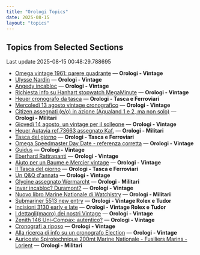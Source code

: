```yaml
---
title: "Orologi Topics"
date: 2025-08-15
layout: "topics"
---
```


## Topics from Selected Sections

Last update 2025-08-15 00:48:29.788695

- [Omega vintage 1961: parere quadrante](https://orologi.forumfree.it/?t=79624136) — **Orologi - Vintage**
- [Ulysse Nardin](https://orologi.forumfree.it/?t=80789567) — **Orologi - Vintage**
- [Angedy incabloc](https://orologi.forumfree.it/?t=80787776) — **Orologi - Vintage**
- [Richiesta info su Hanhart stopwatch MegaMinute](https://orologi.forumfree.it/?t=80790773) — **Orologi - Vintage**
- [Heuer cronografo da tasca](https://orologi.forumfree.it/?t=76681876) — **Orologi - Tasca e Ferroviari**
- [Mercoledì 13 agosto vintage cronografico](https://orologi.forumfree.it/?t=80789189) — **Orologi - Vintage**
- [Citizen assegnati (e/o) in azione (Aqualand 1 e 2, ma non solo)](https://orologi.forumfree.it/?t=77358351) — **Orologi - Militari**
- [Giovedì 14 agosto, un vintage per il solleone](https://orologi.forumfree.it/?t=80790050) — **Orologi - Vintage**
- [Heuer Autavia ref.73663 assegnato Kaf.](https://orologi.forumfree.it/?t=80760749) — **Orologi - Militari**
- [Tasca del giorno](https://orologi.forumfree.it/?t=80789645) — **Orologi - Tasca e Ferroviari**
- [Omega Speedmaster Day Date - referenza corretta](https://orologi.forumfree.it/?t=80787790) — **Orologi - Vintage**
- [Guidus](https://orologi.forumfree.it/?t=80789694) — **Orologi - Vintage**
- [Eberhard Rattrapanti](https://orologi.forumfree.it/?t=77640543) — **Orologi - Vintage**
- [Aiuto per un Baume e Mercier vintage](https://orologi.forumfree.it/?t=80789983) — **Orologi - Vintage**
- [Il Tasca del giorno](https://orologi.forumfree.it/?t=80702163) — **Orologi - Tasca e Ferroviari**
- [Un Q&Q d'annata](https://orologi.forumfree.it/?t=80790003) — **Orologi - Vintage**
- [Glycine assegnato Wermarcht](https://orologi.forumfree.it/?t=80719676) — **Orologi - Militari**
- [Invar incabloc? Duramont?](https://orologi.forumfree.it/?t=80789840) — **Orologi - Vintage**
- [Nuovo libro Marine Nationale di Watchistry](https://orologi.forumfree.it/?t=80762898) — **Orologi - Militari**
- [Submariner 5513 new entry](https://orologi.forumfree.it/?t=80758006) — **Orologi - Vintage Rolex e Tudor**
- [Incisioni 3130 early e late](https://orologi.forumfree.it/?t=80790837) — **Orologi - Vintage Rolex e Tudor**
- [I dettagli(macro) dei nostri Vintage](https://orologi.forumfree.it/?t=80396891) — **Orologi - Vintage**
- [Zenith 146 Uni-Compax: autentico?](https://orologi.forumfree.it/?t=80790233) — **Orologi - Vintage**
- [Cronografi a riposo](https://orologi.forumfree.it/?t=80784502) — **Orologi - Vintage**
- [Alla ricerca di info su un cronografo Election](https://orologi.forumfree.it/?t=80790840) — **Orologi - Vintage**
- [Auricoste Spirotechnique 200mt Marine Nationale - Fusiliers Marins - Lorient](https://orologi.forumfree.it/?t=74585650) — **Orologi - Militari**
